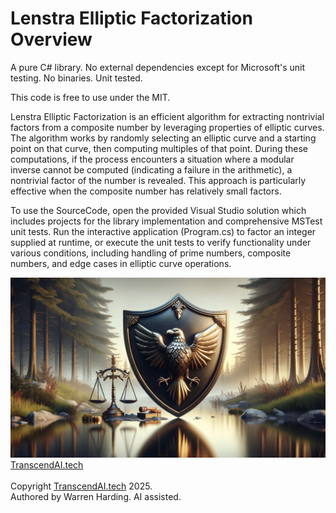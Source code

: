 # Lenstra Elliptic Factorization Overview

A pure C# library. No external dependencies except for Microsoft's unit testing. No binaries. Unit tested.

This code is free to use under the MIT.

Lenstra Elliptic Factorization is an efficient algorithm for extracting nontrivial factors from a composite number by leveraging properties of elliptic curves. The algorithm works by randomly selecting an elliptic curve and a starting point on that curve, then computing multiples of that point. During these computations, if the process encounters a situation where a modular inverse cannot be computed (indicating a failure in the arithmetic), a nontrivial factor of the number is revealed. This approach is particularly effective when the composite number has relatively small factors.

To use the SourceCode, open the provided Visual Studio solution which includes projects for the library implementation and comprehensive MSTest unit tests. Run the interactive application (Program.cs) to factor an integer supplied at runtime, or execute the unit tests to verify functionality under various conditions, including handling of prime numbers, composite numbers, and edge cases in elliptic curve operations.

![AI Image](aiimage.jpg)
[TranscendAI.tech](https://TranscendAI.tech)<br>
<br>
Copyright [TranscendAI.tech](https://TranscendAI.tech) 2025.</br>
Authored by Warren Harding. AI assisted.